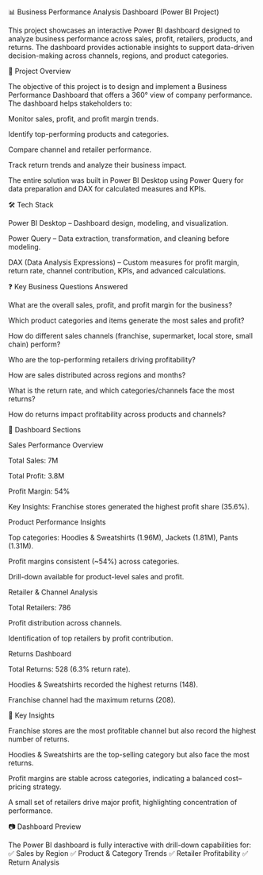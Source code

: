 📊 Business Performance Analysis Dashboard (Power BI Project)

This project showcases an interactive Power BI dashboard designed to analyze business performance across sales, profit, retailers, products, and returns. The dashboard provides actionable insights to support data-driven decision-making across channels, regions, and product categories.

🚀 Project Overview

The objective of this project is to design and implement a Business Performance Dashboard that offers a 360° view of company performance.
The dashboard helps stakeholders to:

Monitor sales, profit, and profit margin trends.

Identify top-performing products and categories.

Compare channel and retailer performance.

Track return trends and analyze their business impact.

The entire solution was built in Power BI Desktop using Power Query for data preparation and DAX for calculated measures and KPIs.

🛠️ Tech Stack

Power BI Desktop – Dashboard design, modeling, and visualization.

Power Query – Data extraction, transformation, and cleaning before modeling.

DAX (Data Analysis Expressions) – Custom measures for profit margin, return rate, channel contribution, KPIs, and advanced calculations.

❓ Key Business Questions Answered

What are the overall sales, profit, and profit margin for the business?

Which product categories and items generate the most sales and profit?

How do different sales channels (franchise, supermarket, local store, small chain) perform?

Who are the top-performing retailers driving profitability?

How are sales distributed across regions and months?

What is the return rate, and which categories/channels face the most returns?

How do returns impact profitability across products and channels?

📂 Dashboard Sections

Sales Performance Overview

Total Sales: 7M

Total Profit: 3.8M

Profit Margin: 54%

Key Insights: Franchise stores generated the highest profit share (35.6%).

Product Performance Insights

Top categories: Hoodies & Sweatshirts (1.96M), Jackets (1.81M), Pants (1.31M).

Profit margins consistent (~54%) across categories.

Drill-down available for product-level sales and profit.

Retailer & Channel Analysis

Total Retailers: 786

Profit distribution across channels.

Identification of top retailers by profit contribution.

Returns Dashboard

Total Returns: 528 (6.3% return rate).

Hoodies & Sweatshirts recorded the highest returns (148).

Franchise channel had the maximum returns (208).

📌 Key Insights

Franchise stores are the most profitable channel but also record the highest number of returns.

Hoodies & Sweatshirts are the top-selling category but also face the most returns.

Profit margins are stable across categories, indicating a balanced cost–pricing strategy.

A small set of retailers drive major profit, highlighting concentration of performance.

📷 Dashboard Preview

The Power BI dashboard is fully interactive with drill-down capabilities for:
✅ Sales by Region
✅ Product & Category Trends
✅ Retailer Profitability
✅ Return Analysis
